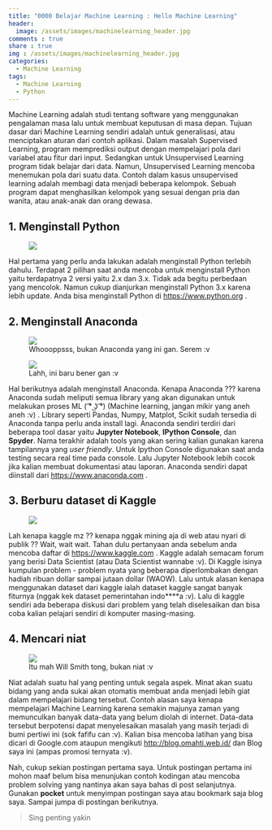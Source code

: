```yaml
---
title: "0000 Belajar Machine Learning : Hello Machine Learning"
header:
  image: /assets/images/machinelearning_header.jpg
comments : true
share : true
img : /assets/images/machinelearning_header.jpg
categories:
  - Machine Learning
tags:
  - Machine Learning
  - Python
---
```


Machine Learning adalah studi tentang software yang menggunakan pengalaman masa lalu untuk membuat keputusan di masa depan. Tujuan dasar dari Machine Learning sendiri adalah untuk generalisasi, atau menciptakan aturan dari contoh aplikasi. Dalam masalah Supervised Learning, program memprediksi output dengan mempelajari pola dari variabel atau fitur dari input. Sedangkan untuk Unsupervised Learning program tidak belajar dari data. Namun, Unsupervised Learning mencoba menemukan pola dari suatu data. Contoh dalam kasus unsupervised learning adalah membagi data menjadi beberapa kelompok. Sebuah program dapat menghasilkan kelompok yang sesuai dengan pria dan wanita, atau anak-anak dan orang dewasa. 

## 1. Menginstall Python

<figure>
    <img src="https://www.python.org/static/community_logos/python-logo-master-v3-TM.png">
</figure>

Hal pertama yang perlu anda lakukan adalah menginstall Python terlebih dahulu. Terdapat 2 pilihan saat anda mencoba untuk menginstall Python yaitu terdapatnya 2 versi yaitu 2.x dan 3.x. Tidak ada begitu perbedaan yang mencolok. Namun cukup dianjurkan menginstall Python 3.x karena lebih update. Anda bisa menginstall Python di https://www.python.org .

## 2. Menginstall Anaconda

<figure>
	<img src="https://upload.wikimedia.org/wikipedia/commons/thumb/9/93/01-COBRA-SUCURI-3M-WAGNER-MEIER_MG_2458.JPG/1200px-01-COBRA-SUCURI-3M-WAGNER-MEIER_MG_2458.JPG">
	<figcaption>Whoooppsss, bukan Anaconda yang  ini gan. Serem :v</figcaption>
</figure>

<figure>
	<img src="https://upload.wikimedia.org/wikipedia/en/c/cd/Anaconda_Logo.png">
	<figcaption>Lahh, ini baru bener gan :v</figcaption>
</figure>

Hal berikutnya adalah menginstall Anaconda. Kenapa Anaconda ??? karena Anaconda sudah meliputi semua library yang akan digunakan untuk melakukan proses ML ( ͡° ͜ʖ ͡°) (Machine learning, jangan mikir yang aneh aneh :v) . Library seperti Pandas, Numpy, Matplot, Scikit sudah tersedia di Anaconda tanpa perlu anda install lagi. Anaconda sendiri terdiri dari beberapa tool dasar yaitu  **Jupyter Notebook**, **IPython Console**, dan **Spyder**. Nama terakhir adalah tools yang akan sering kalian gunakan karena tampilannya yang *user friendly*. Untuk Ipython Console digunakan saat anda testing secara real time pada console. Lalu Jupyter Notebook lebih cocok jika kalian membuat dokumentasi atau laporan. Anaconda sendiri dapat diinstall dari https://www.anaconda.com .

## 3. Berburu dataset di Kaggle
<figure>
    <img src="https://www.kaggle.com/content/v/6e70930bb5cf/kaggle/img/logos/kaggle-logo-gray-300.png">
</figure>

Lah kenapa kaggle mz ?? kenapa nggak mining aja di web atau nyari di publik ?? Wait, wait wait. Tahan dulu pertanyaan anda sebelum anda mencoba daftar di https://www.kaggle.com . Kaggle adalah semacam forum yang berisi Data Scientist (atau Data Scientist wannabe :v). Di Kaggle isinya kumpulan problem - problem nyata yang beberapa diperlombakan dengan hadiah ribuan dollar sampai jutaan dollar (WAOW). Lalu untuk alasan kenapa menggunakan dataset dari kaggle ialah dataset kaggle sangat banyak fiturnya (nggak kek dataset pemerintahan indo****a :v). Lalu di kaggle sendiri ada beberapa diskusi dari problem yang telah diselesaikan dan bisa coba kalian pelajari sendiri di komputer masing-masing.

## 4. Mencari niat
<figure>
    <img src="https://www.biography.com/.image/t_share/MTE4MDAzNDEwNzQzMTY2NDc4/will-smith-9542165-1-402.jpg">
    <figcaption>Itu mah Will Smith tong, bukan niat :v</figcaption>
</figure>

Niat adalah suatu hal yang penting untuk segala aspek. Minat akan suatu bidang yang anda sukai akan otomatis membuat anda menjadi lebih giat dalam mempelajari bidang tersebut. Contoh alasan saya kenapa mempelajari Machine Learning karena semakin majunya zaman yang memunculkan banyak data-data yang belum diolah di internet. Data-data tersebut berpotensi dapat menyelesaikan masalah yang masih terjadi di bumi pertiwi ini (sok fafifu can :v). Kalian bisa mencoba latihan yang bisa dicari di Google.com ataupun mengikuti http://blog.omahti.web.id/ dan Blog saya ini (ampas promosi ternyata :v).

Nah, cukup sekian postingan pertama saya. Untuk postingan pertama ini mohon maaf belum bisa menunjukan contoh kodingan atau mencoba problem solving yang nantinya akan saya bahas di post selanjutnya. Gunakan **pocket** untuk menyimpan postingan saya atau bookmark saja blog saya. Sampai jumpa di postingan berikutnya.

>Sing penting yakin
